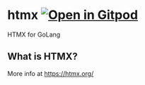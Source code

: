 # htmx <a href="https://gitpod.io/#https://github.com/gouniverse/htmx" style="float:right:"><img src="https://gitpod.io/button/open-in-gitpod.svg" alt="Open in Gitpod" loading="lazy"></a>

HTMX for GoLang

## What is HTMX?
More info at https://htmx.org/
